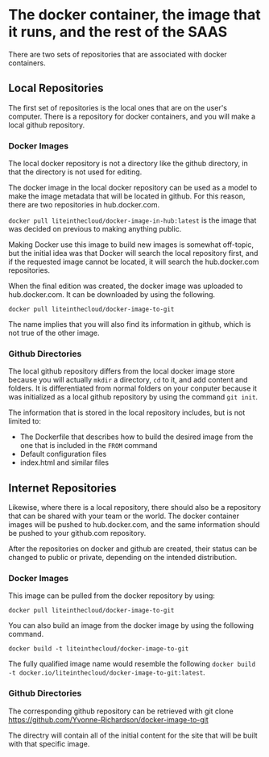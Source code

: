# The docker container, the image that it runs, and the rest of the SAAS
There are two sets of repositories that are associated with docker containers.

## Local Repositories
The first set of repositories is the local ones that are on the user's computer.  There is a repository for docker containers, and you will make a local github repository. 

### Docker Images
The local docker repository is not a directory like the github directory, in that the directory is not used for editing.

The docker image in the local docker repository can be used as a model to make the image metadata that will be located in github. For this reason, there are two repositories in hub.docker.com.

```docker pull liteinthecloud/docker-image-in-hub:latest``` is the image that was decided on previous to making anything public.

Making Docker use this image to build new images is somewhat off-topic, but the initial idea was that Docker will search the local repository first, and if the requested image cannot be located, it will search the hub.docker.com repositories.

When the final edition was created, the docker image was uploaded to hub.docker.com.  It can be downloaded by using the following.

```docker pull liteinthecloud/docker-image-to-git```

The name implies that you will also find its information in github, which is not true of the other image.

### Github Directories
The local github repository differs from the local docker image store because you will actually ```mkdir``` a directory, ```cd``` to it, and add content and folders. It is differentiated from normal folders on your conputer because it was initialized as a local github repository by using the command ```git init```.

The information that is stored in the local repository includes, but is not limited to:
* The Dockerfile that describes how to build the desired image from the one that is included in the ```FROM``` command
* Default configuration files
* index.html and similar files

## Internet Repositories
Likewise, where there is a local repository, there should also be a repository that can be shared with your team or the world. The docker container images will be pushed to hub.docker.com, and the same information should be pushed to your github.com repository.

After the repositories on docker and github are created, their status can be changed to public or private, depending on the intended distribution.

### Docker Images

This image can be pulled from the docker repository by using:
```
docker pull liteinthecloud/docker-image-to-git
```
You can also build an image from the docker image by using the following command.

```docker build -t liteinthecloud/docker-image-to-git```

The fully qualified image name would resemble the following
```docker build -t docker.io/liteinthecloud/docker-image-to-git:latest```.

### Github Directories

The corresponding github repository can be retrieved with 
git clone https://github.com/Yvonne-Richardson/docker-image-to-git

The directry will contain all of the initial content for the site that will be built with that specific image.
